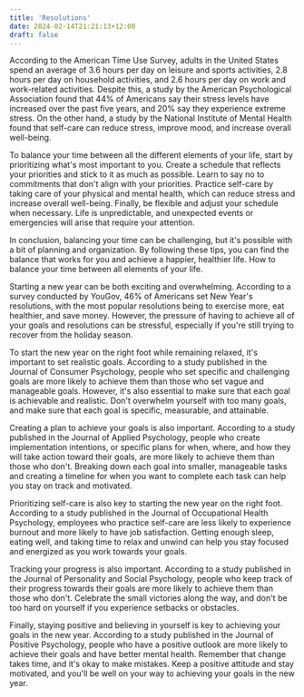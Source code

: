 ```yaml
---
title: 'Resolutions'
date: 2024-02-14T21:21:13+12:00
draft: false
---
```


According to the American Time Use Survey, adults in the United States spend an average of 3.6 hours per day on leisure and sports activities, 2.8 hours per day on household activities, and 2.6 hours per day on work and work-related activities. Despite this, a study by the American Psychological Association found that 44% of Americans say their stress levels have increased over the past five years, and 20% say they experience extreme stress. On the other hand, a study by the National Institute of Mental Health found that self-care can reduce stress, improve mood, and increase overall well-being.

To balance your time between all the different elements of your life, start by prioritizing what's most important to you. Create a schedule that reflects your priorities and stick to it as much as possible. Learn to say no to commitments that don't align with your priorities. Practice self-care by taking care of your physical and mental health, which can reduce stress and increase overall well-being. Finally, be flexible and adjust your schedule when necessary. Life is unpredictable, and unexpected events or emergencies will arise that require your attention.

In conclusion, balancing your time can be challenging, but it's possible with a bit of planning and organization. By following these tips, you can find the balance that works for you and achieve a happier, healthier life. How to balance your time between all elements of your life.

Starting a new year can be both exciting and overwhelming. According to a survey conducted by YouGov, 46% of Americans set New Year's resolutions, with the most popular resolutions being to exercise more, eat healthier, and save money. However, the pressure of having to achieve all of your goals and resolutions can be stressful, especially if you're still trying to recover from the holiday season.

To start the new year on the right foot while remaining relaxed, it's important to set realistic goals. According to a study published in the Journal of Consumer Psychology, people who set specific and challenging goals are more likely to achieve them than those who set vague and manageable goals. However, it's also essential to make sure that each goal is achievable and realistic. Don't overwhelm yourself with too many goals, and make sure that each goal is specific, measurable, and attainable.

Creating a plan to achieve your goals is also important. According to a study published in the Journal of Applied Psychology, people who create implementation intentions, or specific plans for when, where, and how they will take action toward their goals, are more likely to achieve them than those who don't. Breaking down each goal into smaller, manageable tasks and creating a timeline for when you want to complete each task can help you stay on track and motivated.

Prioritizing self-care is also key to starting the new year on the right foot. According to a study published in the Journal of Occupational Health Psychology, employees who practice self-care are less likely to experience burnout and more likely to have job satisfaction. Getting enough sleep, eating well, and taking time to relax and unwind can help you stay focused and energized as you work towards your goals.

Tracking your progress is also important. According to a study published in the Journal of Personality and Social Psychology, people who keep track of their progress towards their goals are more likely to achieve them than those who don't. Celebrate the small victories along the way, and don't be too hard on yourself if you experience setbacks or obstacles.

Finally, staying positive and believing in yourself is key to achieving your goals in the new year. According to a study published in the Journal of Positive Psychology, people who have a positive outlook are more likely to achieve their goals and have better mental health. Remember that change takes time, and it's okay to make mistakes. Keep a positive attitude and stay motivated, and you'll be well on your way to achieving your goals in the new year.
